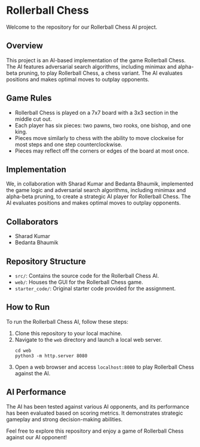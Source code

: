 # Rollerball Chess

Welcome to the repository for our Rollerball Chess AI project.

## Overview

This project is an AI-based implementation of the game Rollerball Chess. The AI features adversarial search algorithms, including minimax and alpha-beta pruning, to play Rollerball Chess, a chess variant. The AI evaluates positions and makes optimal moves to outplay opponents.

## Game Rules

- Rollerball Chess is played on a 7x7 board with a 3x3 section in the middle cut out.
- Each player has six pieces: two pawns, two rooks, one bishop, and one king.
- Pieces move similarly to chess with the ability to move clockwise for most steps and one step counterclockwise.
- Pieces may reflect off the corners or edges of the board at most once.

## Implementation

We, in collaboration with Sharad Kumar and Bedanta Bhaumik, implemented the game logic and adversarial search algorithms, including minimax and alpha-beta pruning, to create a strategic AI player for Rollerball Chess. The AI evaluates positions and makes optimal moves to outplay opponents.

## Collaborators

- Sharad Kumar
- Bedanta Bhaumik

## Repository Structure

- `src/`: Contains the source code for the Rollerball Chess AI.
- `web/`: Houses the GUI for the Rollerball Chess game.
- `starter_code/`: Original starter code provided for the assignment.

## How to Run

To run the Rollerball Chess AI, follow these steps:

1. Clone this repository to your local machine.
2. Navigate to the `web` directory and launch a local web server.
   ```shell
   cd web
   python3 -m http.server 8080
   ```
3. Open a web browser and access `localhost:8080` to play Rollerball Chess against the AI.

## AI Performance

The AI has been tested against various AI opponents, and its performance has been evaluated based on scoring metrics. It demonstrates strategic gameplay and strong decision-making abilities.

Feel free to explore this repository and enjoy a game of Rollerball Chess against our AI opponent!
